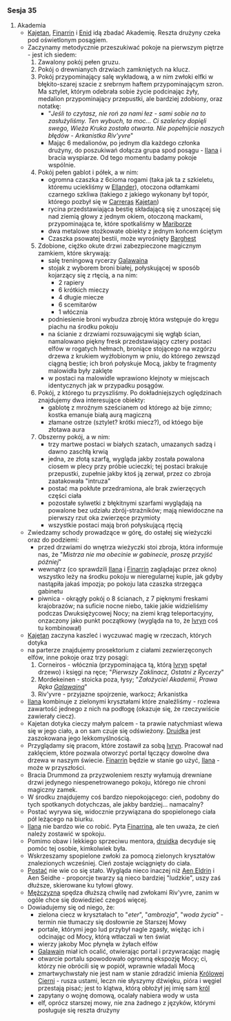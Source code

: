 ### Sesja 35
1. Akademia
	- [Kajetan](#g_kajetan), [Finarrin](#p_druid_finarrin) i [Enid](#p_enid) idą zbadać Akademię. Reszta drużyny czeka pod oświetlonym posągiem.
	- Zaczynamy metodycznie przeszukiwać pokoje na pierwszym piętrze - jest ich siedem:
		1. Zawalony pokój pełen gruzu.
		2. Pokój o drewnianych drzwiach zamkniętych na klucz.
		3. Pokój przypominający salę wykładową, a w nim zwłoki elfki w błękito-szarej szacie z srebrnym haftem przypominającym szron. Ma sztylet, którym odebrała sobie życie podcinając żyły, medalion przypominający przepustki, ale bardziej zdobiony, oraz notatkę:
			- "_Jeśli to czytasz, nie roń za nami łez - sami sobie na to zasłużyliśmy. Ten wybuch, ta moc... Ci szaleńcy dopięli swego, Wieża Kruka została otwarta. Nie popełnijcie naszych błędów - Arkanistka Riv'yvre_"
			- Mając 6 medalionów, po jednym dla każdego członka drużyny, do poszukiwań dołącza grupa spod posągu - [Ilana](#g_ilana) i bracia wyspiarze. Od tego momentu badamy pokoje wspólnie.
		4. Pokój pełen gablot i półek, a w nim:
			- ogromna czaszka z 6cioma rogami (taka jak ta z szkieletu, któremu uciekliśmy w [Ellander](#l_ellander)), otoczona odłamkami czarnego szkliwa (takiego z jakiego wykonany był topór, którego pozbył się w [Carreras](#l_carreras) [Kajetan](#g_kajetan))
			- rycina przedstawiająca bestię składającą się z unoszącej się nad ziemią głowy z jednym okiem, otoczoną mackami, przypominająca te, które spotkaliśmy w [Mariborze](#l_maribor)
			- dwa metalowe stożkowate obiekty z jednym końcem ściętym
			- Czaszka psowatej bestii, może wyrośnięty [Barghest](#b_barghest)
		5. Zdobione, ciężko okute drzwi zabezpieczone magicznym zamkiem, które skrywają:
			- salę treningową rycerzy [Galawaina](#p_galawain)
			- stojak z wyborem broni białej, połyskującej w sposób kojarzący się z rtęcią, a na nim:
				- 2 rapiery
				- 6 krótkich mieczy
				- 4 długie miecze
				- 6 scemitarów
				- 1 włócznia
			- podniesienie broni wybudza zbroję która wstępuje do kręgu piachu na środku pokoju
			- na ścianie z drzwiami rozsuwającymi się wgłąb ścian, namalowano piękny fresk przedstawiający cztery postaci elfów w rogatych hełmach, broniące stojącego na wzgórzu drzewa z krukiem wyżłobionym w pniu, do którego zewsząd ciągną bestie; ich broń połyskuje Mocą, jakby te fragmenty malowidła były zaklęte
			- w postaci na malowidle wprawiono klejnoty w miejscach identycznych jak w przypadku posągów.
		6. Pokój, z którego tu przyszliśmy. Po dokładniejszych oględzinach znajdujemy dwa interesujące obiekty:
			- gablotę z mroźnym sześcianem od którego aż bije zimno; kostka emanuje białą aurą magiczną
			- złamane ostrze (sztylet? krótki miecz?), od któego bije złotawa aura
		7. Obszerny pokój, a w nim:
			- trzy martwe postaci w białych szatach, umazanych sadzą i dawno zaschłą krwią
			- jedna, ze złotą szarfą, wygląda jakby została powalona ciosem w plecy przy próbie ucieczki; tej postaci brakuje przepustki, zupełnie jakby ktoś ją zerwał, przez co zbroja zaatakowała "intruza"
			- postać ma pokłute przedramiona, ale brak zwierzęcych części ciała
			- pozostałe sylwetki z błękitnymi szarfami wyglądają na powalone bez udziału zbrój-strażników; mają niewidoczne na pierwszy rzut oka zwierzęce przymioty 
			- wszystkie postaci mają broń połyskującą rtęcią
	- Zwiedzamy schody prowadzące w górę, do ostałej się wieżyczki oraz do podziemi:
		- przed drzwiami do wnętrza wieżyczki stoi zbroja, która informuje nas, że "_Mistrza nie ma obecinie w gabinecie, proszę przyjść później_"
		- wewnątrz (co sprawdzili [Ilana](#g_ilana) i [Finarrin](#p_druid_finarrin) zaglądając przez okno) wszystko leży na środku pokoju w nieregularnej kupie, jak gdyby nastąpiła jakaś impozja; po pokoju lata czaszka strzegąca gabinetu
		- piwnica - okrągły pokój o 8 ścianach, z 7 pięknymi freskami krajobrazów; na suficie nocne niebo, takie jakie widzieliśmy podczas Dwuksiężycowej Nocy; na ziemi krąg teleportacyjny, onzaczony jako punkt początkowy (wygląda na to, że [Ivryn](#p_arcydruid_ivryn) coś tu kombinował)
	- [Kajetan](#g_kajetan) zaczyna kaszleć i wyczuwać magię w rzeczach, których dotyka
	- na parterze znajdujemy prosektorium z ciałami zezwierzęconych elfów, inne pokoje oraz trzy posągi:
		1. Corneiros - włócznia (przypominająca tą, którą [Ivryn](#p_arcydruid_ivryn) spętał drzewo) i księgi na ręce; "_Pierwszy Zaklinacz, Ostatni z Rycerzy_"
		2. Mordekeinen - stoicka poza, łysy; "_Założyciel Akademii, Prawa Ręka [Galawaina](#p_galawain)_"
		3. Riv'yvre - przyjazne spojrzenie, warkocz; Arkanistka
	- [Ilana](#g_ilana) kombinuje z zielonymi kryształami które znaleźliśmy - rozlewa zawartość jednego z nich na podłogę (okazuje się, że rzeczywiście zawierały ciecz). 
	- Kajetan dotyka cieczy małym palcem - ta prawie natychmiast wlewa się w jego ciało, a on sam czuje się odświeżony. [Druidka](#g_ilana) jest zaszokowana jego lekkomyślnością.
	- Przyglądamy się pracom, które zostawił za sobą [Ivryn](#p_arcydruid_ivryn). Pracował nad zaklęciem, które pozwala otworzyć portal łączący dowolne dwa drzewa w naszym świecie. [Finarrin](#p_druid_finarrin) będzie w stanie go użyć, [Ilana](#g_ilana) - może w przyszłości.
	- Bracia Drummond za przyzwoleniem reszty wyłamują drewniane drzwi jedynego niespenetrowanego pokoju, którego nie chroni magiczny zamek.
	- W środku znajdujemy coś bardzo niepokojącego: cień, podobny do tych spotkanych dotychczas, ale jakby bardziej... namacalny?
	- Postać wyrywa się, widocznie przywiązana do spopielonego ciała pół leżącego na biurku.
	- [Ilana](#g_ilana) nie bardzo wie co robić. Pyta [Finarrina](#p_druid_finarrin), ale ten uważa, że cień należy zostawić w spokoju.
	- Pomimo obaw i lekkiego sprzeciwu mentora, [druidka](#g_ilana) decyduje się pomóc tej osobie, kimkolwiek była.
	- Wskrzeszamy spopielone zwłoki za pomocą zielonych kryształów znalezionych wcześniej. Cień zostaje wciągnięty do ciała.
	- [Postać](#p_lanemin) nie wie co się stało. Wygląda nieco inaczej niż [Aen Eldrin](#r_aen_eldrin) i Aen Seidhe - proporcje twarzy są nieco bardziej "ludzkie", uszy zaś dłuższe, skierowane ku tyłowi głowy.
	- [Mężczyzna](#p_lanemin) spędza dłuższą chwilę nad zwłokami Riv'yvre, zanim w ogóle chce się dowiedzieć czegoś więcej.
	- Dowiadujemy się od niego, że:
		- zielona ciecz w kryształach to "_eter_", "_ambrozja_", "_woda życia_" - termin nie tłumaczy się dosłownie ze Starszej Mowy
		- portale, którymi jego lud przybył nagle zgasły, więżąc ich i odcinając od Mocy, którą wtłaczali w ten świat
		- wierzy jakoby Moc płynęła w żyłach elfów
		- [Galawain](#p_galawain) miał ich ocalić, otwierając portal i przywracając magię
		- otwarcie portalu spowodowało ogromną ekspozję Mocy; ci, którzy nie obrócili się w popiół, wprawnie władali Mocą
		- zmartwychwstały nie jest nam w stanie zdradzić imienia [Królowej Cierni](#p_krolowa_cierni) - rusza ustami, leczn nie słyszymy dźwięku, pióra i węgiel przestają pisać; jest to klątwa, którą obłożył jej imię sam [król](#p_galawain)
		- zapytany o wojnę domową, ocalały nabiera wody w usta
		- elf, oprócz starszej mowy, nie zna żadnego z języków, którymi posługuje się reszta drużyny